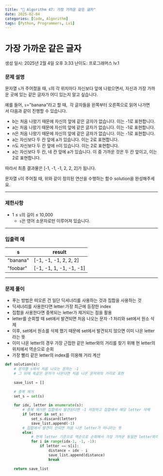 ```yaml
---
title: "🧠 Algorithm 47: 가장 가까운 같은 글자"
date: 2025-02-04
categories: [Code, Algorithm]
tags: [Python, Programmers, Lv1]
---
```


# 가장 가까운 같은 글자

생성 일시: 2025년 2월 4일 오후 3:33
난이도: 프로그래머스 lv.1

### **문제 설명**

문자열 `s`가 주어졌을 때, `s`의 각 위치마다 자신보다 앞에 나왔으면서, 자신과 가장 가까운 곳에 있는 같은 글자가 어디 있는지 알고 싶습니다.

예를 들어, `s`="banana"라고 할 때,  각 글자들을 왼쪽부터 오른쪽으로 읽어 나가면서 다음과 같이 진행할 수 있습니다.

- b는 처음 나왔기 때문에 자신의 앞에 같은 글자가 없습니다. 이는 -1로 표현합니다.
- a는 처음 나왔기 때문에 자신의 앞에 같은 글자가 없습니다. 이는 -1로 표현합니다.
- n은 처음 나왔기 때문에 자신의 앞에 같은 글자가 없습니다. 이는 -1로 표현합니다.
- a는 자신보다 두 칸 앞에 a가 있습니다. 이는 2로 표현합니다.
- n도 자신보다 두 칸 앞에 n이 있습니다. 이는 2로 표현합니다.
- a는 자신보다 두 칸, 네 칸 앞에 a가 있습니다. 이 중 가까운 것은 두 칸 앞이고, 이는 2로 표현합니다.

따라서 최종 결과물은 [-1, -1, -1, 2, 2, 2]가 됩니다.

문자열 `s`이 주어질 때, 위와 같이 정의된 연산을 수행하는 함수 solution을 완성해주세요.

---

### 제한사항

- 1 ≤ `s`의 길이 ≤ 10,000
    - `s`은 영어 소문자로만 이루어져 있습니다.

---

### 입출력 예

| s | result |
| --- | --- |
| "banana" | [-1, -1, -1, 2, 2, 2] |
| "foobar" | [-1, -1, 1, -1, -1, -1] |

---

### 문제 풀이

- 푸는 방법은 떠오른 건 일단 딕셔너리를 사용하는 것과 집합을 사용하는 것
- 딕셔너리를 사용한다면 letter:가장 최근에 등장한 index
- 집합을 사용한다면 중복되는 letter가 제거되는 점을 활용
- letter를 순회할 때 set에서 발견되면 처음 나오는 문자 -1 처리와 set에서 원소 삭제
- 이후, set에서 원소를 삭제 했기 때문에 set에서 발견되지 않으면 이미 나온 letter 라는 뜻
- 이미 나온 letter의 경우 가장 근접한 같은 letter와의 거리를 찾기 위해 현 letter의 위치에서 역순으로 순회
- 가장 빨리 같은 letter의 index를 이용해 거리 계산

```python
def solution(s):
    # 문자열 s에서 처음 나오는 문자는 -1
    # 그 뒤에 똑같은 문자가 나온다면 처음 나온 문자와의 거리로 표현
    
    save_list = []
    
    # 중복 제거
    set_s = set(s)
    
    for idx, letter in enumerate(s):
        # 중복 제거한 집합에서 발견된다면 -1 저장하고 집합에서 해당 letter 삭제
        if letter in set_s:
            set_s.discard(letter)
            save_list.append(-1)
        # 집합에서 발견이 안되면 처음 나온 letter가 아니라는 뜻   
        else:
            # 현재 letter 기준으로 역순으로 순회해서 가장 가까운 동일한 letter와의 거리를 저장
            for i in range(idx-1, -1, -1):
                if letter == s[i]:
                    distance = idx - i
                    save_list.append(distance)
                    break
                
    return save_list
```